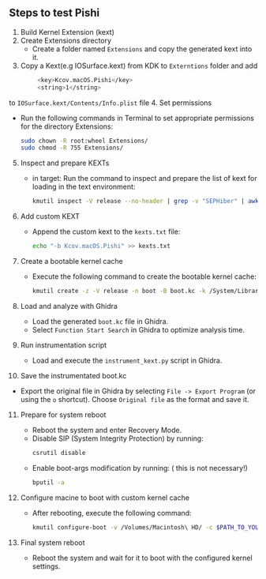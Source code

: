 
## Steps to test Pishi
1. Build Kernel Extension (kext)
2. Create Extensions directory
   - Create a folder named `Extensions` and copy the generated kext into it.
3. Copy a Kext(e.g IOSurface.kext) from KDK to `Externtions` folder and add
```bash
        <key>Kcov.macOS.Pishi</key>
        <string>1</string>
``` 
to `IOSurface.kext/Contents/Info.plist` file
4. Set permissions
   - Run the following commands in Terminal to set appropriate permissions for the directory Extensions:
     ```bash
     sudo chown -R root:wheel Extensions/
     sudo chmod -R 755 Extensions/
     ```
5. Inspect and prepare KEXTs
   - in target: Run the command to inspect and prepare the list of kext for loading in the text environment:
     ```bash
     kmutil inspect -V release --no-header | grep -v "SEPHiber" | awk '{print " -b "$1; }' > kexts.txt
     ```
6. Add custom KEXT
   - Append the custom kext to the `kexts.txt` file:
     ```bash
     echo "-b Kcov.macOS.Pishi" >> kexts.txt
     ```
7. Create a bootable kernel cache
   - Execute the following command to create the bootable kernel cache:
     ```bash
     kmutil create -z -V release -n boot -B boot.kc -k /System/Library/kernels/kernel.release.vmapple -r Extensions/ -x $(cat kexts.txt)
     ```

8. Load and analyze with Ghidra
   - Load the generated `boot.kc` file in Ghidra.
   - Select `Function Start Search` in Ghidra to optimize analysis time.

9. Run instrumentation script
   - Load and execute the `instrument_kext.py` script in Ghidra.

10. Save the instrumentated boot.kc
   - Export the original file in Ghidra by selecting `File -> Export Program` (or using the `o` shortcut). Choose `Original file` as the format and save it.

11. Prepare for system reboot
    - Reboot the system and enter Recovery Mode.
    - Disable SIP (System Integrity Protection) by running:
      ```bash
      csrutil disable
      ```
    - Enable boot-args modification by running: ( this is not necessary!) 
      ```bash
      bputil -a
      ```

12. Configure macine to boot with custom kernel cache
    - After rebooting, execute the following command:
      ```bash
      kmutil configure-boot -v /Volumes/Macintosh\ HD/ -c $PATH_TO_YOUR_saved_kc_file_in_ghidra
      ```

13. Final system reboot
    - Reboot the system and wait for it to boot with the configured kernel settings.

